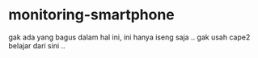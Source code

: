 # monitoring-smartphone
gak ada yang bagus dalam hal ini, ini hanya iseng saja ..
gak usah cape2 belajar dari sini ..
